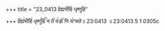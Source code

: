 +++
title = "23_0413 प्रेह्यभीहि धृष्णुहि"

+++
प्रे꣢ह्य꣣भीहि꣢ धृष्णु꣣हि꣢꣫ न ते꣣ व꣢ज्रो꣣ नि य꣢ꣳसते॥ 23:0413 ॥ 23:0413 5 1 0305c